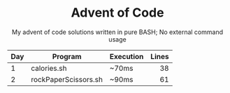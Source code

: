 <div align="center">

# Advent of Code  
My advent of code solutions written in pure BASH; No external command usage

Day | Program | Execution | Lines
:--|---|---|--:
1 | calories.sh | ~70ms | 38
2 | rockPaperScissors.sh | ~90ms | 61

</div>
